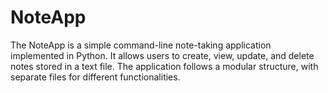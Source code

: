 # NoteApp
The NoteApp is a simple command-line note-taking application implemented in Python. It allows users to create, view, update, and delete notes stored in a text file. The application follows a modular structure, with separate files for different functionalities.

